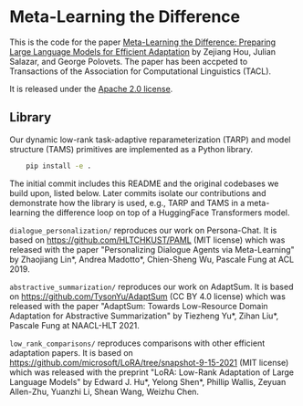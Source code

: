 # Meta-Learning the Difference

This is the code for the paper [Meta-Learning the Difference: Preparing Large Language Models for Efficient Adaptation](https://arxiv.org/abs/2207.03509) by Zejiang Hou, Julian Salazar, and George Polovets. The paper has been accpeted to Transactions of the Association for Computational Linguistics (TACL).

It is released under the [Apache 2.0 license](LICENSE).

## Library

Our dynamic low-rank task-adaptive reparameterization (TARP) and model structure (TAMS) primitives are implemented as a Python library.
```sh
	pip install -e .
```

The initial commit includes this README and the original codebases we build upon, listed below. Later commits isolate our contributions and demonstrate how the library is used, e.g., TARP and TAMS in a meta-learning the difference loop on top of a HuggingFace Transformers model.

`dialogue_personalization/` reproduces our work on Persona-Chat. It is based on https://github.com/HLTCHKUST/PAML (MIT license) which was released with the paper "Personalizing Dialogue Agents via Meta-Learning" by Zhaojiang Lin*, Andrea Madotto*, Chien-Sheng Wu, Pascale Fung at ACL 2019.

`abstractive_summarization/` reproduces our work on AdaptSum. It is based on https://github.com/TysonYu/AdaptSum (CC BY 4.0 license) which was released with the paper "AdaptSum: Towards Low-Resource Domain Adaptation for Abstractive Summarization" by Tiezheng Yu*, Zihan Liu*, Pascale Fung at NAACL-HLT 2021.

`low_rank_comparisons/` reproduces comparisons with other efficient adaptation papers. It is based on https://github.com/microsoft/LoRA/tree/snapshot-9-15-2021 (MIT license) which was released with the preprint "LoRA: Low-Rank Adaptation of Large Language Models" by Edward J. Hu*, Yelong Shen*, Phillip Wallis, Zeyuan Allen-Zhu, Yuanzhi Li, Shean Wang, Weizhu Chen.
